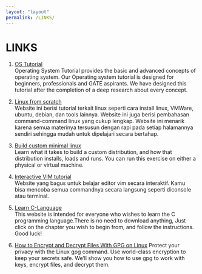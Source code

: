 ```yaml
---
layout: "layout"
permalink: /LINKS/
---
```


# LINKS

1. [OS Tutorial](https://www.javatpoint.com/os-tutorial)<br>
Operating System Tutorial provides the basic and advanced concepts of operating system. 
Our Operating system tutorial is designed for beginners, professionals and GATE aspirants.
We have designed this tutorial after the completion of a deep research about every concept.

2. [Linux from scratch](https://www.educba.com/linux-from-scratch)<br>
Website ini berisi tutorial terkait linux seperti cara install linux, VMWare, ubuntu, debian, dan
tools lainnya. Website ini juga berisi pembahasan command-command linux yang cukup lengkap. Website
ini menarik karena semua materinya tersusun dengan rapi pada setiap halamannya sendiri sehingga mudah
untuk dipelajari secara bertahap.

3. [Build custom minimal linux](https://www.linuxjournal.com/content/diy-build-custom-minimal-linux-distribution-source)<br>
Learn what it takes to build a custom distribution, and how that distribution installs, loads and runs.
You can run this exercise on either a physical or virtual machine.

4. [Interactive VIM tutorial](https://www.openvim.com/)<br>
Website yang bagus untuk belajar editor vim secara interaktif. Kamu bisa mencoba semua commandnya secara langsung seperti diconsole atau terminal.

5. [Learn C-Language](https://www.learn-c.org)<br>
This website is intended for everyone who wishes to learn the C programming language.There is no need to download anything, 
Just click on the chapter you wish to begin from, and follow the instructions. Good luck!  

6. [How to Encrypt and Decrypt Files With GPG on Linux](https://www.google.com/amp/s/www.howtogeek.com/427982/how-to-encrypt-and-decrypt-files-with-gpg-on-linux/amp/)
Protect your privacy with the Linux gpg command. Use world-class encryption to keep your secrets safe.
We’ll show you how to use gpg to work with keys, encrypt files, and decrypt them.
